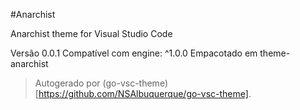 #Anarchist

Anarchist theme for Visual Studio Code

Versão 0.0.1
Compatível com engine: ^1.0.0
Empacotado em theme-anarchist

> Autogerado por (go-vsc-theme)[https://github.com/NSAlbuquerque/go-vsc-theme].